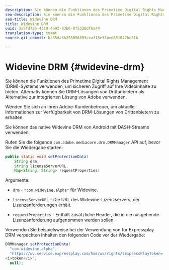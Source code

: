 ```yaml
---
description: Sie können die Funktionen des Primetime Digital Rights Management (DRM)-Systems verwenden, um sicheren Zugriff auf Ihre Videoinhalte zu bieten. Alternativ können Sie DRM-Lösungen von Drittanbietern als Alternative zur integrierten Lösung von Adobe verwenden.
seo-description: Sie können die Funktionen des Primetime Digital Rights Management (DRM)-Systems verwenden, um sicheren Zugriff auf Ihre Videoinhalte zu bieten. Alternativ können Sie DRM-Lösungen von Drittanbietern als Alternative zur integrierten Lösung von Adobe verwenden.
seo-title: Widevine DRM
title: Widevine DRM
uuid: 3a5fd786-4319-4e92-83b6-0f5328df6a44
translation-type: tm+mt
source-git-commit: bc35da8b258056809ceaf18e33bed631047bc81b

---
```



# Widevine DRM {#widevine-drm}

Sie können die Funktionen des Primetime Digital Rights Management (DRM)-Systems verwenden, um sicheren Zugriff auf Ihre Videoinhalte zu bieten. Alternativ können Sie DRM-Lösungen von Drittanbietern als Alternative zur integrierten Lösung von Adobe verwenden.

Wenden Sie sich an Ihren Adobe-Kundenbetreuer, um aktuelle Informationen zur Verfügbarkeit von DRM-Lösungen von Drittanbietern zu erhalten.

<!--<a id="section_1385440013EF4A9AA45B6AC98919E662"></a>-->

Sie können das native Widevine DRM von Android mit DASH-Streams verwenden.

Rufen Sie die folgende `com.adobe.mediacore.drm.DRMManager` API auf, bevor Sie die Wiedergabe starten:

```java
public static void setProtectionData( 
    String drm,  
    String licenseServerURL,   
    Map<String, String> requestProperties)
```

Argumente:

* `drm` - `"com.widevine.alpha"` für Widevine.

* `licenseServerURL` - Die URL des Widevine-Lizenzservers, der Lizenzanforderungen erhält.
* `requestProperties` - Enthält zusätzliche Header, die in die ausgehende Lizenzanforderung aufgenommen werden sollen.

Verwenden Sie beispielsweise bei der Verwendung von für Expressplay DRM verpackten Inhalten den folgenden Code vor der Wiedergabe:

```java
DRMManager.setProtectionData( 
  "com.widevine.alpha",  
  "https://wv.service.expressplay.com/hms/wv/rights/?ExpressPlayToken= 
<i>token</i>",  
  null); 
```
